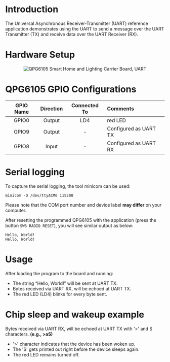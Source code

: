 # Introduction

The Universal Asynchronous Receiver-Transmitter (UART) reference
application demonstrates using the UART to send a message over the UART
Transmitter (TX) and receive data over the UART Receiver (RX).

# Hardware Setup

<div align="center">
  <img src="Images/uart.png" alt="QPG6105 Smart Home and Lighting Carrier Board, UART">
</div>

# QPG6105 GPIO Configurations

| GPIO Name| Direction| Connected To| Comments|
|:----------:|:----------:|:----------:|:---------|
| GPIO0      | Output     |     LD4   | red LED      |
| GPIO9      | Output     |      -     | Configured as UART TX |
| GPIO8      | Input      |      -     | Configured as UART RX |

# Serial logging

To capture the serial logging, the tool minicom can be used:

```
minicom -D /dev/ttyACM0 115200
```
Please note that the COM port number and device label **may differ** on your computer.

After resetting the programmed QPG6105 with the application (press the button `SW6 RADIO RESET`), you will see similar output as below:

```
Hello, World!
Hello, World!
```

# Usage

After loading the program to the board and running:
-   The string “Hello, World!” will be sent at UART TX.
-   Bytes received via UART RX, will be echoed at UART TX.
-   The red LED (LD4) blinks for every byte sent.

# Chip sleep and wakeup example

Bytes received via UART RX, will be echoed at UART TX with '>' and S characters. **(e.g., >aS)**
- '>' character indicates that the device has been woken up.
- The 'S' gets printed out right before the device sleeps again.
- The red LED remains turned off.
